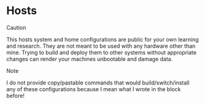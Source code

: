 Hosts
=====

> [!CAUTION]
> This hosts system and home configurations are public for your own learning and
> research. They are not meant to be used with any hardware other than mine.
> Trying to build and deploy them to other systems without appropriate changes
> can render your machines unbootable and damage data.

> [!NOTE]
> I do not provide copy/pastable commands that would build/switch/install any
> of these configurations because I mean what I wrote in the block before!
